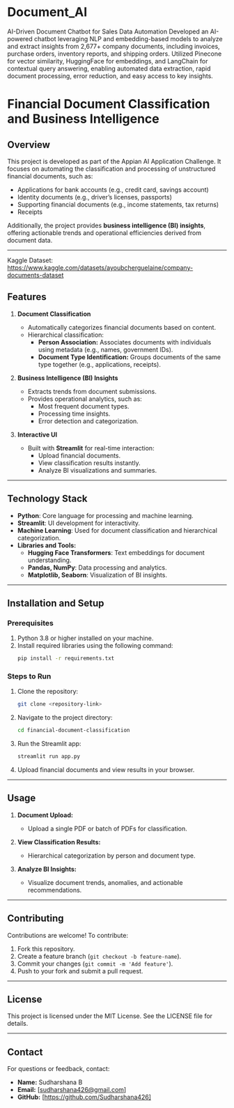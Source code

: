 # Document_AI
AI-Driven Document Chatbot for Sales Data Automation
Developed an AI-powered chatbot leveraging NLP and embedding-based models to analyze and extract insights from 2,677+ company documents, including invoices, purchase orders, inventory reports, and shipping orders. Utilized Pinecone for vector similarity, HuggingFace for embeddings, and LangChain for contextual query answering, enabling automated data extraction, rapid document processing, error reduction, and easy access to key insights.

# Financial Document Classification and Business Intelligence

## **Overview**
This project is developed as part of the Appian AI Application Challenge. It focuses on automating the classification and processing of unstructured financial documents, such as:

- Applications for bank accounts (e.g., credit card, savings account)
- Identity documents (e.g., driver’s licenses, passports)
- Supporting financial documents (e.g., income statements, tax returns)
- Receipts

Additionally, the project provides **business intelligence (BI) insights**, offering actionable trends and operational efficiencies derived from document data.

---
Kaggle Dataset: https://www.kaggle.com/datasets/ayoubcherguelaine/company-documents-dataset

## **Features**

1. **Document Classification**
   - Automatically categorizes financial documents based on content.
   - Hierarchical classification:
     - **Person Association:** Associates documents with individuals using metadata (e.g., names, government IDs).
     - **Document Type Identification:** Groups documents of the same type together (e.g., applications, receipts).

2. **Business Intelligence (BI) Insights**
   - Extracts trends from document submissions.
   - Provides operational analytics, such as:
     - Most frequent document types.
     - Processing time insights.
     - Error detection and categorization.

3. **Interactive UI**
   - Built with **Streamlit** for real-time interaction:
     - Upload financial documents.
     - View classification results instantly.
     - Analyze BI visualizations and summaries.

---

## **Technology Stack**

- **Python**: Core language for processing and machine learning.
- **Streamlit**: UI development for interactivity.
- **Machine Learning**: Used for document classification and hierarchical categorization.
- **Libraries and Tools:**
  - **Hugging Face Transformers**: Text embeddings for document understanding.
  - **Pandas, NumPy**: Data processing and analytics.
  - **Matplotlib, Seaborn**: Visualization of BI insights.

---

## **Installation and Setup**

### Prerequisites
1. Python 3.8 or higher installed on your machine.
2. Install required libraries using the following command:
   ```bash
   pip install -r requirements.txt
   ```

### Steps to Run
1. Clone the repository:
   ```bash
   git clone <repository-link>
   ```
2. Navigate to the project directory:
   ```bash
   cd financial-document-classification
   ```
3. Run the Streamlit app:
   ```bash
   streamlit run app.py
   ```
4. Upload financial documents and view results in your browser.

---

## **Usage**

1. **Document Upload:**
   - Upload a single PDF or batch of PDFs for classification.

2. **View Classification Results:**
   - Hierarchical categorization by person and document type.

3. **Analyze BI Insights:**
   - Visualize document trends, anomalies, and actionable recommendations.

---


## **Contributing**
Contributions are welcome! To contribute:
1. Fork this repository.
2. Create a feature branch (`git checkout -b feature-name`).
3. Commit your changes (`git commit -m 'Add feature'`).
4. Push to your fork and submit a pull request.

---

## **License**
This project is licensed under the MIT License. See the LICENSE file for details.

---

## **Contact**
For questions or feedback, contact:
- **Name:** Sudharshana B
- **Email:** [sudharshana426@gmail.com]
- **GitHub:** [https://github.com/Sudharshana426]

